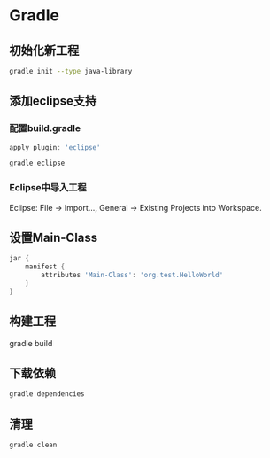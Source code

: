 # Gradle


## 初始化新工程

```bash
gradle init --type java-library
```


## 添加eclipse支持

### 配置build.gradle

```groovy
apply plugin: 'eclipse'
```

```bash
gradle eclipse
```

### Eclipse中导入工程

Eclipse: File -> Import..., General -> Existing Projects into Workspace.


## 设置Main-Class

```groovy
jar {
    manifest {
        attributes 'Main-Class': 'org.test.HelloWorld'
    }
}
```


## 构建工程

gradle build


## 下载依赖

```bash
gradle dependencies
```


## 清理

```bash
gradle clean
```
